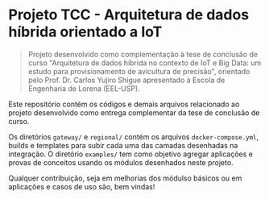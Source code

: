 # Projeto TCC - Arquitetura de dados híbrida orientado a IoT

> Projeto desenvolvido como complementação à tese de conclusão de curso "Arquitetura de dados híbrida no contexto de IoT e Big Data: um estudo para provisionamento de avicultura de precisão", orientado pelo Prof. Dr. Carlos Yujiro Shigue apresentado à Escola de Engenharia de Lorena (EEL-USP). 

Este repositório contém os códigos e demais arquivos relacionado ao projeto desenvolvido como entrega complementar da tese de conclusão de curso. 

Os diretórios `gateway/` e `regional/` contém os arquivos `docker-compose.yml`, builds e templates para subir cada uma das camadas desenhadas na integração. O diretório `examples/` tem como objetivo agregar aplicações e provas de conceitos usando os módulos desenhados neste projeto. 

Qualquer contribuição, seja em melhorias dos módulso básicos ou em aplicações  e casos de uso são, bem vindas!

<!-- Arquivos da camada de gateway estão no caminho `gateway/`, e regional em `regional/` (:shipit:). Conferir README. -->
